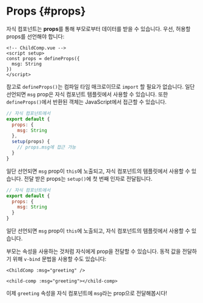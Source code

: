 # Props {#props}

자식 컴포넌트는 **props**를 통해 부모로부터 데이터를 받을 수 있습니다.
우선, 허용할 props를 선언해야 합니다:

<div class="composition-api">
<div class="sfc">

```vue
<!-- ChildComp.vue -->
<script setup>
const props = defineProps({
  msg: String
})
</script>
```

참고로 `defineProps()`는 컴파일 타임 매크로이므로 `import` 할 필요가 없습니다.
일단 선언되면 `msg` prop은 자식 컴포넌트 템플릿에서 사용할 수 있습니다.
또한 `defineProps()`에서 반환된 객체는 JavaScript에서 접근할 수 있습니다.

</div>

<div class="html">

```js
// 자식 컴포넌트에서
export default {
  props: {
    msg: String
  },
  setup(props) {
    // props.msg에 접근 가능
  }
}
```

일단 선언되면 `msg` prop이 `this`에 노출되고,
자식 컴포넌트의 템플릿에서 사용할 수 있습니다.
전달 받은 props는 `setup()`에 첫 번째 인자로 전달됩니다.

</div>

</div>

<div class="options-api">

```js
// 자식 컴포넌트에서
export default {
  props: {
    msg: String
  }
}
```

일단 선언되면 `msg` prop이 `this`에 노출되고,
자식 컴포넌트의 템플릿에서 사용할 수 있습니다.

</div>

부모는 속성을 사용하는 것처럼 자식에게 prop을 전달할 수 있습니다.
동적 값을 전달하기 위해 `v-bind` 문법을 사용할 수도 있습니다:

<div class="sfc">

```vue-html
<ChildComp :msg="greeting" />
```

</div>
<div class="html">

```vue-html
<child-comp :msg="greeting"></child-comp>
```

</div>

이제 `greeting` 속성을 자식 컴포넌트에 `msg`라는 prop으로 전달해봅시다!
